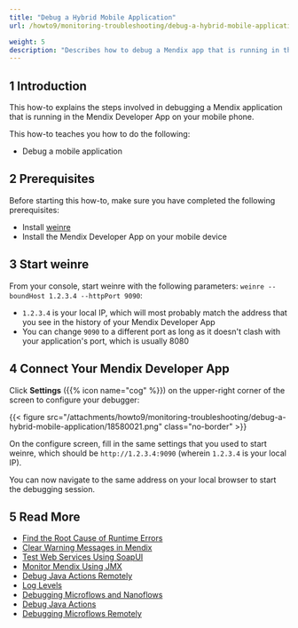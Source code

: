 ```yaml
---
title: "Debug a Hybrid Mobile Application"
url: /howto9/monitoring-troubleshooting/debug-a-hybrid-mobile-application/

weight: 5
description: "Describes how to debug a Mendix app that is running in the Mendix Developer App on your mobile phone."
---
```


## 1 Introduction

This how-to explains the steps involved in debugging a Mendix application that is running in the Mendix Developer App on your mobile phone.

This how-to teaches you how to do the following:

* Debug a mobile application

## 2 Prerequisites

Before starting this how-to, make sure you have completed the following prerequisites:

* Install [weinre](https://people.apache.org/~pmuellr/weinre/docs/latest/)
* Install the Mendix Developer App on your mobile device

## 3 Start weinre

From your console, start weinre with the following parameters: `weinre --boundHost 1.2.3.4 --httpPort 9090`:

* `1.2.3.4` is your local IP, which will most probably match the address that you see in the history of your Mendix Developer App
* You can change `9090` to a different port as long as it doesn't clash with your application's port, which is usually 8080

## 4 Connect Your Mendix Developer App

Click **Settings** ({{% icon name="cog" %}}) on the upper-right corner of the screen to configure your debugger:

{{< figure src="/attachments/howto9/monitoring-troubleshooting/debug-a-hybrid-mobile-application/18580021.png" class="no-border" >}}

On the configure screen, fill in the same settings that you used to start weinre, which should be `http://1.2.3.4:9090` (wherein `1.2.3.4` is your local IP).

You can now navigate to the same address on your local browser to start the debugging session.

## 5 Read More

* [Find the Root Cause of Runtime Errors](/howto9/monitoring-troubleshooting/finding-the-root-cause-of-runtime-errors/)
* [Clear Warning Messages in Mendix](/howto9/monitoring-troubleshooting/clear-warning-messages/)
* [Test Web Services Using SoapUI](/howto9/testing/testing-web-services-using-soapui/)
* [Monitor Mendix Using JMX](/howto9/monitoring-troubleshooting/monitoring-mendix-using-jmx/)
* [Debug Java Actions Remotely](/howto9/monitoring-troubleshooting/debug-java-actions-remotely/)
* [Log Levels](/howto9/monitoring-troubleshooting/log-levels/)
* [Debugging Microflows and Nanoflows](/refguide9/debug-microflows-and-nanoflows/)
* [Debug Java Actions](/howto9/monitoring-troubleshooting/debug-java-actions/)
* [Debugging Microflows Remotely](/refguide9/debug-microflows-remotely/)
